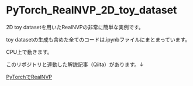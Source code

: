 # PyTorch_RealNVP_2D_toy_dataset
2D toy datasetを用いたRealNVPの非常に簡単な実例です。

toy datasetの生成も含めた全てのコードは.ipynbファイルにまとまっています。

CPU上で動きます。

このリポジトリと連動した解説記事（Qiita）があります。↓

[PyTorchでRealNVP](https://qiita.com/cross32768/items/87036cc35c5367050b04)

